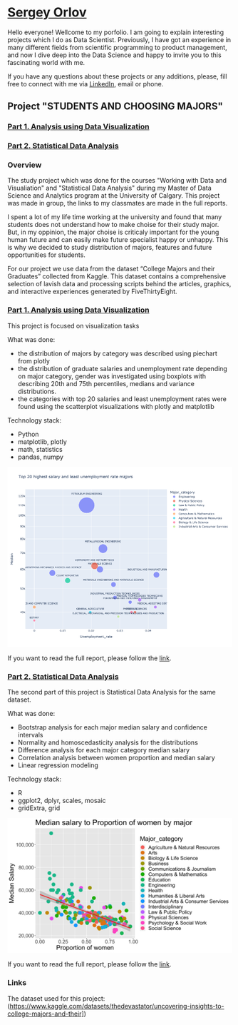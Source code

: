 # [Sergey Orlov](https://www.linkedin.com/in/orlovtsu/)


Hello everyone! Wellcome to my porfolio. I am going to explain interesting projects which I do as Data Scientist.
Previously, I have got an experience in many different fields from scientific programming to product management, and now I dive deep into the Data Science and happy to invite you to this fascinating world with me. 


If you have any questions about these projects or any additions, please, fill free to connect with me via [LinkedIn](https://www.linkedin.com/in/orlovtsu/), email or phone.



## Project "STUDENTS AND CHOOSING MAJORS"

### [Part 1. Analysis using Data Visualization](https://github.com/orlovtsu/portfolio/blob/main/university_majors/)
### [Part 2. Statistical Data Analysis](https://github.com/orlovtsu/portfolio/blob/main/university_majors_stat/)

### Overview
The study project which was done for the courses "Working with Data and Visualiation" and "Statistical Data Analysis" during my Master of Data Science and Analytics program at the University of Calgary. This project was made in group, the links to my classmates are made in the full reports. 

I spent a lot of my life time working at the university and found that many students does not understand how to make choise for their study major. But, in my oppinion, the major choise is criticaly important for the young human future and can easily make future specialist happy or unhappy. This is why we decided to study distribution of majors, features and future opportunities for students. 

For our project we use data from the dataset “College Majors and their Graduates” collected from Kaggle. This dataset contains a comprehensive selection of lavish data and processing scripts behind the articles, graphics, and interactive experiences generated by FiveThirtyEight.

### [Part 1. Analysis using Data Visualization](https://github.com/orlovtsu/portfolio/blob/main/university_majors/)

This project is focused on visualization tasks

What was done:
- the distribution of majors by category was described using piechart from plotly
- the distribution of graduate salaries and unemployment rate depending on major category, gender was investigated using boxplots with describing 20th and 75th percentiles, medians and variance distributions.
- the categories with top 20 salaries and least unemployment rates were found using the scatterplot visualizations with plotly and matplotlib

Technology stack:
- Python
- matplotlib, plotly
- math, statistics
- pandas, numpy

![Top 20 salaries and least unemployment rate](/university_majors/images/fig12.png)

If you want to read the full report, please follow the [link](/university_majors_stat/README.md).

### [Part 2. Statistical Data Analysis](https://github.com/orlovtsu/portfolio/blob/main/university_majors_stat/)

The second part of this project is Statistical Data Analysis for the same dataset. 

What was done:
- Bootstrap analysis for each major median salary and confidence intervals
- Normality and homoscedasticity analysis for the distributions
- Difference analysis for each major category median salary
- Correlation analysis between women proportion and median salary
- Linear regression modeling 

Technology stack:
- R
- ggplot2, dplyr, scales, mosaic
- gridExtra, grid

![Median salary to Proportion of women by major](/university_majors_stat/images/salary_correlation.png)

If you want to read the full report, please follow the [link](/university_majors_stat/README.md).

### Links 
The dataset used for this project: (https://www.kaggle.com/datasets/thedevastator/uncovering-insights-to-college-majors-and-their])
